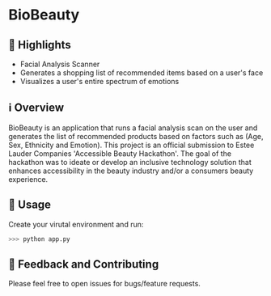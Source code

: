 # BioBeauty


## 🌟 Highlights

- Facial Analysis Scanner
- Generates a shopping list of recommended items based on a user's face
- Visualizes a user's entire spectrum of emotions


## ℹ️ Overview

BioBeauty is an application that runs a facial analysis scan on the user and generates the list of recommended products based on factors such as (Age, Sex, Ethnicity and Emotion). This project is an official submission to Estee Lauder Companies 'Accessible Beauty Hackathon'. The goal of the hackathon was to ideate or develop an inclusive technology solution that enhances accessibility in the beauty industry and/or a consumers beauty experience.


## 🚀 Usage

Create your virutal environment and run:

```py
>>> python app.py
```

## 💭 Feedback and Contributing

Please feel free to open issues for bugs/feature requests.
